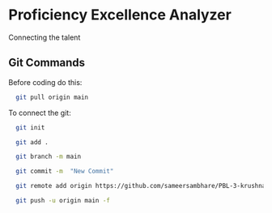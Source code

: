 
# Proficiency Excellence Analyzer

Connecting the talent


## Git Commands
Before coding do this: 
```bash
  git pull origin main
```
To connect the git: 
```bash
  git init
```
```bash
  git add .
```
```bash
  git branch -m main
```
```bash
  git commit -m  "New Commit"
```
```bash
  git remote add origin https://github.com/sameersambhare/PBL-3-krushna-Sameer-Yash-.git
```
```bash
  git push -u origin main -f
```


